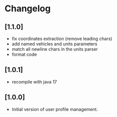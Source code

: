 # Changelog

## [1.1.0]

- fix coordinates extraction (remove leading chars)
- add named vehicles and units parameters
- match all newline chars in the units parser
- format code

## [1.0.1]

- recompile with java 17

## [1.0.0]

- Initial version of user profile management.
